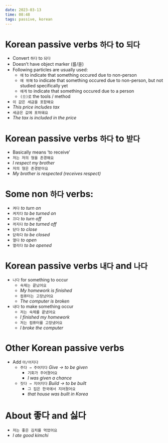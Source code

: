 ```yaml
---
date: 2023-03-13
time: 08:48
tags: passive, korean
---
```


# Korean passive verbs `하다` to `되다`
-   Convert `하다` to `되다`
-   Doesn’t have object marker (를/을)
-   Following particles are usually used:
    -   `에` to indicate that something occured due to non-person
    -   `에 위해` to indicate that something occured due to non-person, but not studied specifically yet
    -   `에게` to indicate that something occured due to a person
    -   `(으)로` the tools / method
-   `이 값은 세금을 포함해요`
-   _This price includes tax_
-   `세금은 값에 포하돼요`
-   _The tax is included in the price_

# Korean passive verbs `하다` to `받다`

-   Basically means ‘to receive’
-   `저는 저의 형을 존경해요`
-   _I respect my brother_
-   `저의 형은 존경받아요`
-   _My brother is respected (receives respect)_

# Some non `하다` verbs:
-   `켜다` _to turn on_
-   `켜지다` _to be turned on_
-   `끄다` _to turn off_
-   `꺼지다` _to be turned off_
-   `닫다` _to close_
-   `닫하다` _to be closed_
-   `열다` _to open_
-   `열리다` _to be opened_

# Korean passive verbs `내다` and `나다`
-   `나다` for something to occur
    -   `숙제는 끝났어요`
    -   _My homework is finished_
    -   `컴퓨터는 고장났어요`
    -   _The computer is broken_
-   `내다` to make something occur
    -   `저는 숙제를 끝냈어요`
    -   _I finished my homework_
    -   `저는 컴퓨터를 고장냈어요`
    -   _I broke the computer_

# Other Korean passive verbs
-   Add `아/어지다`
    -   `주다 → 주어지다` _Give → to be given_
        -   `기회가 주어졌어요`
        -   _I was given a chance_
    -   `짓다 → 지어지다` _Build → to be built_
        -   `그 집은 한국에서 지어졌어요`
        -   _that house was built in Korea_

# About 좋다 and 싫다
-   `저는 좋은 김치를 먹었어요`
-   _I ate good kimchi_